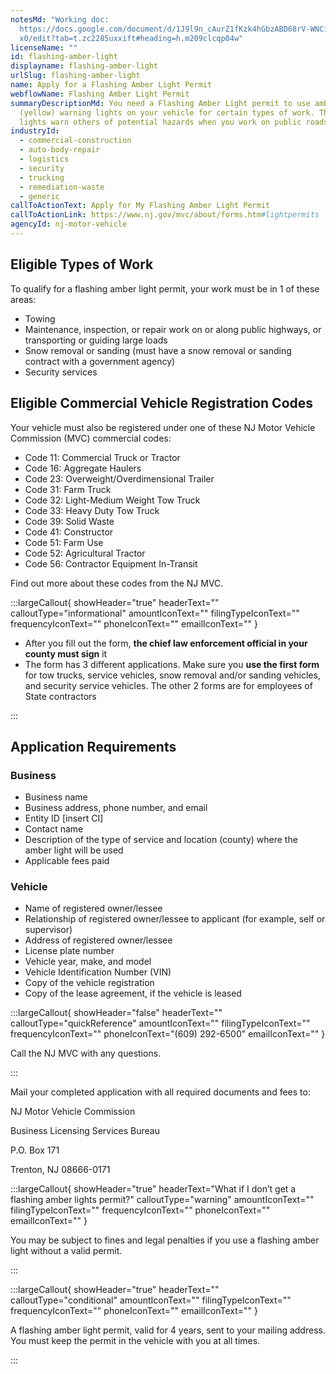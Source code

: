 ```yaml
---
notesMd: "Working doc:
  https://docs.google.com/document/d/1J9l9n_cAurZ1fKzk4hGbzABD68rV-WNCi_4q_rImQ\
  x0/edit?tab=t.zc2285uxxift#heading=h.m209clcqp04w"
licenseName: ""
id: flashing-amber-light
displayname: flashing-amber-light
urlSlug: flashing-amber-light
name: Apply for a Flashing Amber Light Permit
webflowName: Flashing Amber Light Permit
summaryDescriptionMd: You need a Flashing Amber Light permit to use amber
  (yellow) warning lights on your vehicle for certain types of work. These
  lights warn others of potential hazards when you work on public roads.
industryId:
  - commercial-construction
  - auto-body-repair
  - logistics
  - security
  - trucking
  - remediation-waste
  - generic
callToActionText: Apply for My Flashing Amber Light Permit
callToActionLink: https://www.nj.gov/mvc/about/forms.htm#lightpermits
agencyId: nj-motor-vehicle
---
```

## Eligible Types of Work

To qualify for a flashing amber light permit, your work must be in 1 of these areas:

* Towing
* Maintenance, inspection, or repair work on or along public highways, or transporting or guiding large loads 
* Snow removal or sanding (must have a snow removal or sanding contract with a government agency)
* Security services

## Eligible Commercial Vehicle Registration Codes

Your vehicle must also be registered under one of these NJ Motor Vehicle Commission (MVC) commercial codes:

* Code 11: Commercial Truck or Tractor
* Code 16: Aggregate Haulers 
* Code 23: Overweight/Overdimensional Trailer 
* Code 31: Farm Truck
* Code 32: Light-Medium Weight Tow Truck
* Code 33: Heavy Duty Tow Truck
* Code 39: Solid Waste 
* Code 41: Constructor 
* Code 51:  Farm Use 
* Code 52: Agricultural Tractor
* Code 56: Contractor Equipment In-Transit 

Find out more about these codes from the NJ MVC. 

:::largeCallout{ showHeader="true" headerText="" calloutType="informational" amountIconText="" filingTypeIconText="" frequencyIconText="" phoneIconText="" emailIconText="" }

* After you fill out the form, **the chief law enforcement official in your county must sign** it
* The form has 3 different applications. Make sure you **use the first form** for tow trucks, service vehicles, snow removal and/or sanding vehicles, and security service vehicles. The other 2 forms are for employees of State contractors

:::

## Application Requirements

### Business

* Business name
* Business address, phone number, and email
* Entity ID \[insert CI] 
* Contact name
* Description of the type of service and location (county) where the amber light will be used
* Applicable fees paid



### Vehicle 

* Name of registered owner/lessee
* Relationship of registered owner/lessee to applicant (for example, self or supervisor)
* Address of registered owner/lessee 
* License plate number
* Vehicle year, make, and model
* Vehicle Identification Number (VIN)
* Copy of the vehicle registration
* Copy of the lease agreement, if the vehicle is leased

:::largeCallout{ showHeader="false" headerText="" calloutType="quickReference" amountIconText="" filingTypeIconText="" frequencyIconText="" phoneIconText="(609) 292-6500" emailIconText="" }

Call the NJ MVC with any questions.

:::

Mail your completed application with all required documents and fees to:

NJ Motor Vehicle Commission

Business Licensing Services Bureau

P.O. Box 171

Trenton, NJ 08666-0171

:::largeCallout{ showHeader="true" headerText="What if I don’t get a flashing amber lights permit?" calloutType="warning" amountIconText="" filingTypeIconText="" frequencyIconText="" phoneIconText="" emailIconText="" }

You may be subject to fines and legal penalties if you use a flashing amber light without a valid permit.

:::

:::largeCallout{ showHeader="true" headerText="" calloutType="conditional" amountIconText="" filingTypeIconText="" frequencyIconText="" phoneIconText="" emailIconText="" }

A flashing amber light permit, valid for 4 years, sent to your mailing address. You must keep the permit in the vehicle with you at all times.

:::